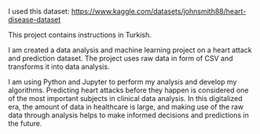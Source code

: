 I used this dataset: https://www.kaggle.com/datasets/johnsmith88/heart-disease-dataset

This project contains instructions in Turkish. 

I am created a data analysis and machine learning project on a heart attack and prediction dataset. The project uses raw data in form of CSV and transforms it into data analysis. 

I am using Python and Jupyter to perform my analysis and develop my algorithms. Predicting heart attacks before they happen is considered one of the most important subjects in clinical data analysis. In this digitalized era, the amount of data in healthcare is large, and making use of the raw data through analysis helps to make informed decisions and predictions in the future.
